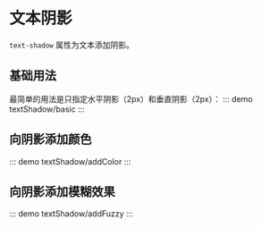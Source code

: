 # 文本阴影
`text-shadow` 属性为文本添加阴影。

## 基础用法
最简单的用法是只指定水平阴影（2px）和垂直阴影（2px）：
::: demo
textShadow/basic
:::

## 向阴影添加颜色
::: demo
textShadow/addColor
:::

## 向阴影添加模糊效果
::: demo
textShadow/addFuzzy
:::
